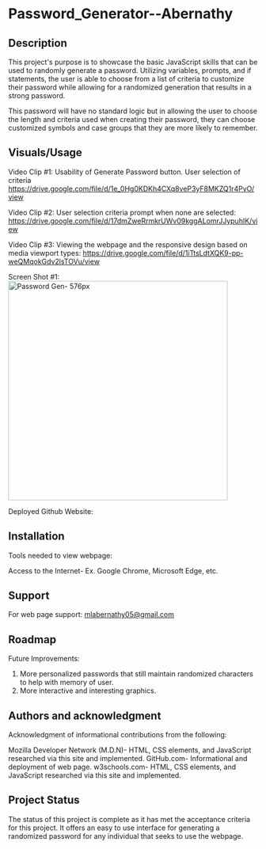 # Password_Generator--Abernathy

## Description
This project's purpose is to showcase the basic JavaScript skills that can be used to randomly generate a password.  Utilizing variables, prompts, and if statements, the user is able to choose from a list of criteria to customize their password while allowing for a randomized generation that results in a strong password.  

This password will have no standard logic but in allowing the user to choose the length and criteria used when creating their password, they can choose customized symbols and case groups that they are more likely to remember.

## Visuals/Usage

Video Clip #1: Usability of Generate Password button.  User selection of criteria
https://drive.google.com/file/d/1e_0Hg0KDKh4CXq8veP3yF8MKZQ1r4PvO/view

Video Clip #2: User selection criteria prompt when none are selected:
https://drive.google.com/file/d/17dmZweRrmkrUWv09kggALomrJJypuhIK/view

Video Clip #3: Viewing the webpage and the responsive design based on media viewport types:
https://drive.google.com/file/d/1iTtsLdtXQK9-pp-weQMqokGdv2lsTOVu/view

Screen Shot #1: 
<img width="443" alt="Password Gen- 576px" src="https://user-images.githubusercontent.com/114010430/198924545-8e730750-69f6-45b2-a64c-2b89f51bc814.png">


Deployed Github Website:

## Installation
Tools needed to view webpage:

Access to the Internet- Ex. Google Chrome, Microsoft Edge, etc.

## Support
For web page support: mlabernathy05@gmail.com

## Roadmap
Future Improvements:
1. More personalized passwords that still maintain randomized characters to help with memory of user.
2. More interactive and interesting graphics.

## Authors and acknowledgment
Acknowledgment of informational contributions from the following:

Mozilla Developer Network (M.D.N)- HTML, CSS elements, and JavaScript researched via this site and implemented.
GitHub.com- Informational and deployment of web page.
w3schools.com- HTML, CSS elements, and JavaScript researched via this site and implemented.

## Project Status
The status of this project is complete as it has met the acceptance criteria for this project.  It offers an easy to use interface for generating a randomized password for any individual that seeks to use the webpage.

